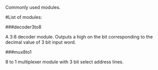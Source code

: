 Commonly used modules.

#List of modules:

###decoder3to8

  A 3:8 decoder module. Outputs a high on the bit corresponding to the decimal value of 3 bit input word.
  
###mux8to1

  8 to 1 multiplexer module with 3 bit select address lines.
